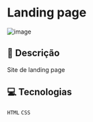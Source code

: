 # Landing page
![image](https://github.com/user-attachments/assets/731d10bc-4e0e-4795-92e8-442fb4a55537)

## 📑 Descrição
Site de landing page

      
## 💻 Tecnologias 
`HTML`
`CSS`


